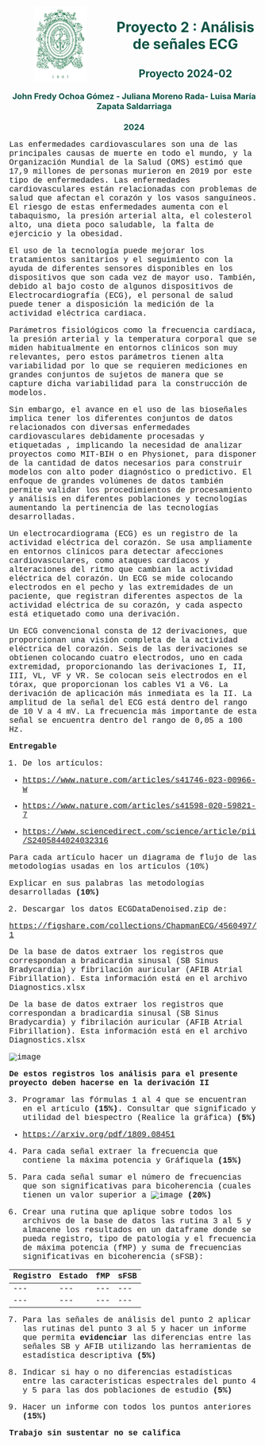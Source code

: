 <p><img alt="udeA logo" height="150px" src="https://github.com/freddyduitama/images/blob/master/logo.png?raw=true" align="left" hspace="50px" vspace="0px" style="width:107px;height:152px;"></p>
<h1><font color='0B5345'> <center>
Proyecto 2 : Análisis de señales ECG</center></font></h1>
<h2><font color='0B5345'> <center>
Proyecto 2024-02 </center></font></h2>
<h3><font color='0B5345'> <center>
John Fredy Ochoa Gómez - Juliana Moreno Rada- Luisa María Zapata Saldarriaga </center></font></h3>
<h3><font color='0B5345'> <center>
2024 </center></font></h3>
<font  face="Courier New" size="3">
<p1><center> </center></p1>

Las enfermedades cardiovasculares son una de las principales causas de muerte en todo el mundo, y la Organización Mundial de la Salud (OMS) estimó que 17,9 millones de personas murieron en 2019 por este tipo de enfermedades. Las enfermedades cardiovasculares están relacionadas con problemas de salud que afectan el corazón y los vasos sanguíneos. El riesgo de estas enfermedades aumenta con el tabaquismo, la presión arterial alta, el colesterol alto, una dieta poco saludable, la falta de ejercicio y la obesidad. 

El uso de la tecnología puede mejorar los tratamientos sanitarios y el seguimiento con la ayuda de diferentes sensores disponibles en los dispositivos que son cada vez de mayor uso. También, debido al bajo costo de algunos dispositivos de Electrocardiografía (ECG), el personal de salud puede tener a disposición la medición de la actividad eléctrica cardiaca. 

Parámetros fisiológicos como la frecuencia cardíaca, la presión arterial y la temperatura corporal que se miden habitualmente en entornos clínicos son muy relevantes, pero estos parámetros tienen alta variabilidad por lo que se requieren mediciones en grandes conjuntos de sujetos de manera que se capture dicha variabilidad para la construcción de modelos.  

Sin embargo, el avance en el uso de las bioseñales implica tener los diferentes conjuntos de datos relacionados con diversas enfermedades cardiovasculares debidamente procesadas y etiquetadas , implicando la necesidad de analizar proyectos como MIT-BIH o en Physionet, para disponer de la cantidad de datos necesarios para construir modelos con alto poder diagnóstico o predictivo. El enfoque de grandes volúmenes de datos también permite validar los procedimientos de procesamiento y análisis en diferentes poblaciones y tecnologías aumentando la pertinencia de las tecnologías desarrolladas. 

Un electrocardiograma (ECG) es un registro de la actividad eléctrica del corazón. Se usa ampliamente en entornos clínicos para detectar afecciones cardiovasculares, como ataques cardíacos y alteraciones del ritmo que cambian la actividad eléctrica del corazón. Un ECG se mide colocando electrodos en el pecho y las extremidades de un paciente, que registran diferentes aspectos de la actividad eléctrica de su corazón, y cada aspecto está etiquetado como una derivación. 

Un ECG convencional consta de 12 derivaciones, que proporcionan una visión completa de la actividad eléctrica del corazón. Seis de las derivaciones se obtienen colocando cuatro electrodos, uno en cada extremidad, proporcionando las derivaciones I, II, III, VL, VF y VR. Se colocan seis electrodos en el tórax, que proporcionan los cables V1 a V6. La derivación de aplicación más inmediata es la II. La amplitud de la señal del ECG está dentro del rango de 10 V a 4 mV. La frecuencia más importante de esta señal se encuentra dentro del rango de 0,05 a 100 Hz.  

 

**Entregable**

1. De los artículos: 

- https://www.nature.com/articles/s41746-023-00966-w  

- https://www.nature.com/articles/s41598-020-59821-7 

- https://www.sciencedirect.com/science/article/pii/S2405844024032316 

Para cada artículo hacer un diagrama de flujo de las metodologías usadas en los artículos (10%) 

Explicar en sus palabras las metodologías desarrolladas **(10%)**

2. Descargar los datos ECGDataDenoised.zip de:  

https://figshare.com/collections/ChapmanECG/4560497/1  

De la base de datos extraer los registros que correspondan a bradicardia sinusal (SB Sinus Bradycardia) y fibrilación auricular (AFIB Atrial Fibrillation). Esta información está en el archivo Diagnostics.xlsx 

De la base de datos extraer los registros que correspondan a bradicardia sinusal (SB Sinus Bradycardia) y fibrilación auricular (AFIB Atrial Fibrillation). Esta información está en el archivo Diagnostics.xlsx 

![image](https://github.com/user-attachments/assets/ab9a1334-cdf8-475e-b67e-76c1f92e1db5)

**De estos registros los análisis para el presente proyecto deben hacerse en la derivación II** 

3. Programar las fórmulas 1 al 4 que se encuentran en el artículo **(15%)**. Consultar que significado y utilidad del biespectro (Realice la gráfica) **(5%)** 

- https://arxiv.org/pdf/1809.08451

4. Para cada señal extraer la frecuencia que contiene la máxima potencia y Gráfiquela **(15%)** 

5. Para cada señal sumar el número de frecuencias que son significativas para bicoherencia (cuales tienen un valor superior a ![image](https://github.com/user-attachments/assets/636a4170-c3f7-4789-9100-f2a0ce0033c3)
 **(20%)** 

 6. Crear una rutina que aplique sobre todos los archivos de la base de datos las rutina 3 al 5 y almacene los resultados en un dataframe donde se pueda registro, tipo de patología y el frecuencia de máxima potencia (fMP) y suma de frecuencias significativas en bicoherencia (sFSB): 


| Registro | Estado | fMP | sFSB  |
| --- | --- | --- | --- |
| --- | --- | --- | --- |
| --- | --- | --- | --- |



7. Para las señales de análisis del punto 2 aplicar las rutinas del punto 3 al 5 y hacer un informe que permita **evidenciar** las diferencias entre las señales SB y AFIB utilizando las herramientas de estadística descriptiva **(5%)** 

8. Indicar si hay o no diferencias estadísticas entre las características espectrales del punto 4 y 5 para las dos poblaciones de estudio **(5%)** 

9. Hacer un informe con todos los puntos anteriores **(15%)** 

 **Trabajo sin sustentar no se califica**

 


